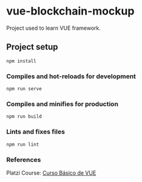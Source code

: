 # vue-blockchain-mockup
Project used to learn VUE framework.

## Project setup
```
npm install
```

### Compiles and hot-reloads for development
```
npm run serve
```

### Compiles and minifies for production
```
npm run build
```

### Lints and fixes files
```
npm run lint
```

### References
Platzi Course: [Curso Básico de VUE](https://platzi.com/clases/vuejs/)
